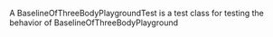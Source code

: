 A BaselineOfThreeBodyPlaygroundTest is a test class for testing the behavior of BaselineOfThreeBodyPlayground